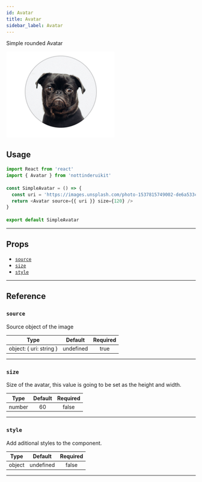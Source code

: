 ```yaml
---
id: Avatar
title: Avatar
sidebar_label: Avatar
---
```


Simple rounded Avatar

![Avatar_example](assets/images/Avatar.png)


## Usage

```js 
import React from 'react'
import { Avatar } from 'nottinderuikit'

const SimpleAvatar = () => {
  const uri = 'https://images.unsplash.com/photo-1537815749002-de6a533c64db?ixlib=rb-1.2.1&auto=format&fit=crop&w=1445&q=80';
  return <Avatar source={{ uri }} size={120} />
}

export default SimpleAvatar
```

---

## Props

- [`source`](#source)
- [`size`](#size)
- [`style`](#style)

---
## Reference


### `source`

Source object of the image

|  Type                   | Default       | Required |
| :---------------------: | :-----------: | :------: |
| object: { uri: string } |   undefined   |  true    |

---

### `size`

Size of the avatar, this value is going to be set as the height and width.

|  Type  | Default | Required |
| :----: | :-----: | :------: |
| number |   60    | false    |


---

### `style`

Add aditional styles to the component.

|  Type  | Default        | Required |
| :----: | :------------: | :------: |
| object |   undefined    | false    |


---

